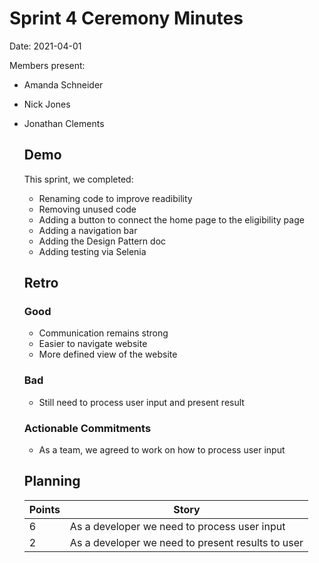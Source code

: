 # Sprint 4 Ceremony Minutes
  
Date: 2021-04-01

Members present:

* Amanda Schneider
* Nick Jones
* Jonathan Clements
  
  ## Demo
  
  This sprint, we completed:
  
  * Renaming code to improve readibility
  * Removing unused code
  * Adding a button to connect the home page to the eligibility page
  * Adding a navigation bar
  * Adding the Design Pattern doc
  * Adding testing via Selenia
  
  ## Retro
  
  ### Good
  
  * Communication remains strong
  * Easier to navigate website
  * More defined view of the website
  
  ### Bad
  
  * Still need to process user input and present result
  
  
  ### Actionable Commitments
  
  * As a team, we agreed to work on how to process user input
  
  ## Planning
  
  Points | Story
  -------|--------
  6      | As a developer we need to process user input
  2      | As a developer we need to present results to user